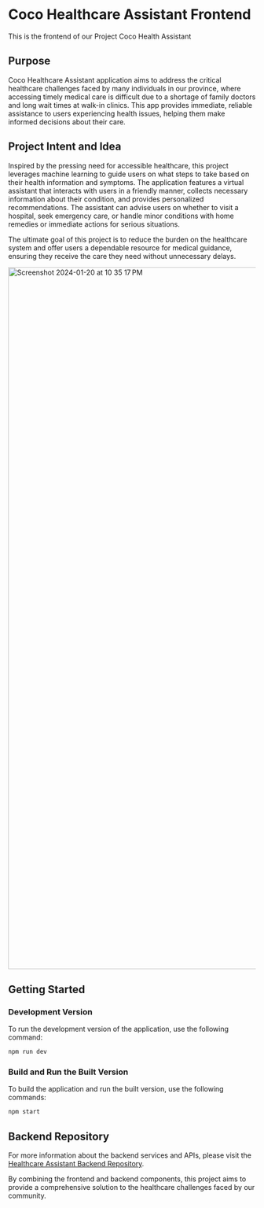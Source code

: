 # Coco Healthcare Assistant Frontend

This is the frontend of our Project Coco Health Assistant

## Purpose

Coco Healthcare Assistant application aims to address the critical healthcare challenges faced by many individuals in our province, where accessing timely medical care is difficult due to a shortage of family doctors and long wait times at walk-in clinics. This app provides immediate, reliable assistance to users experiencing health issues, helping them make informed decisions about their care.

## Project Intent and Idea

Inspired by the pressing need for accessible healthcare, this project leverages machine learning to guide users on what steps to take based on their health information and symptoms. The application features a virtual assistant that interacts with users in a friendly manner, collects necessary information about their condition, and provides personalized recommendations. The assistant can advise users on whether to visit a hospital, seek emergency care, or handle minor conditions with home remedies or immediate actions for serious situations.

The ultimate goal of this project is to reduce the burden on the healthcare system and offer users a dependable resource for medical guidance, ensuring they receive the care they need without unnecessary delays.

<img width="1427" alt="Screenshot 2024-01-20 at 10 35 17 PM" src="https://github.com/user-attachments/assets/c68ebcf2-c901-4ee1-a2d2-24ce2bcedb8d">

## Getting Started

### Development Version

To run the development version of the application, use the following command:

```bash
npm run dev
```

### Build and Run the Built Version

To build the application and run the built version, use the following commands:

```bash
npm start
```

## Backend Repository

For more information about the backend services and APIs, please visit the [Healthcare Assistant Backend Repository](https://github.com/collSteve/coco-health-assistant-backend). 

By combining the frontend and backend components, this project aims to provide a comprehensive solution to the healthcare challenges faced by our community.
